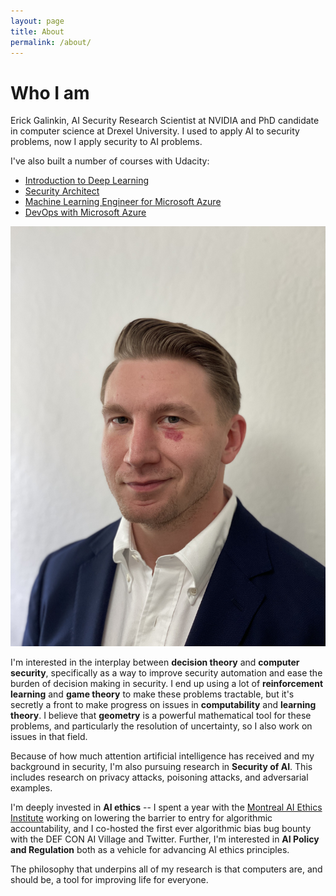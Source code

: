 ```yaml
---
layout: page
title: About
permalink: /about/
---
```

# Who I am
Erick Galinkin, AI Security Research Scientist at NVIDIA and PhD candidate in computer science at Drexel University.
I used to apply AI to security problems, now I apply security to AI problems.

I've also built a number of courses with Udacity:
* [Introduction to Deep Learning](https://www.udacity.com/course/deep-learning-nanodegree--nd101)
* [Security Architect](https://www.udacity.com/course/security-architect-nanodegree--nd992)
* [Machine Learning Engineer for Microsoft Azure](https://www.udacity.com/course/machine-learning-engineer-for-microsoft-azure-nanodegree--nd00333)
* [DevOps with Microsoft Azure](https://www.udacity.com/course/cloud-devops-using-microsoft-azure-nanodegree--nd082)

![This is my face](/assets/img/erick-headshot.jpg)

I'm interested in the interplay between **decision theory** and **computer security**, specifically as a way to improve security automation and ease the burden of decision making in security.
I end up using a lot of **reinforcement learning** and **game theory** to make these problems tractable, but it's secretly a front to make progress on issues in **computability** and **learning theory**.
I believe that **geometry** is a powerful mathematical tool for these problems, and particularly the resolution of uncertainty, so I also work on issues in that field.

Because of how much attention artificial intelligence has received and my background in security, I'm also pursuing research in **Security of AI**. 
This includes research on privacy attacks, poisoning attacks, and adversarial examples.

I'm deeply invested in **AI ethics** -- I spent a year with the [Montreal AI Ethics Institute](montrealethics.ai) working on lowering the barrier to entry for algorithmic accountability, and I co-hosted the first ever algorithmic bias bug bounty with the DEF CON AI Village and Twitter.
Further, I'm interested in **AI Policy and Regulation** both as a vehicle for advancing AI ethics principles.

The philosophy that underpins all of my research is that computers are, and should be, a tool for improving life for everyone.
